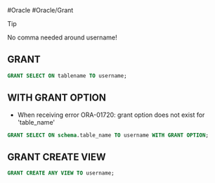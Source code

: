 #Oracle #Oracle/Grant

>[!Tip]
> No comma needed around username! 
## **GRANT**

```sql
GRANT SELECT ON tablename TO username;
```
## **WITH GRANT OPTION**
- When receiving error ORA-01720: grant option does not exist for 'table_name'

```sql
GRANT SELECT ON schema.table_name TO username WITH GRANT OPTION;
```
## **GRANT CREATE VIEW**

```sql
GRANT CREATE ANY VIEW TO username;
```

  